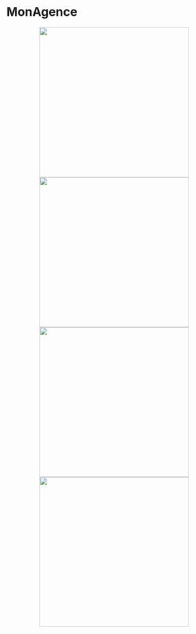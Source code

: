 # MonAgence

<p align="center">
  <img src="https://github.com/Yazid98/KotlinMessenger/blob/master/6.PNG" width="350">
  <img src="https://github.com/Yazid98/KotlinMessenger/blob/master/7.PNG" width="350">
  <img src="https://github.com/Yazid98/KotlinMessenger/blob/master/8.PNG" width="350">
  <img src="https://github.com/Yazid98/KotlinMessenger/blob/master/9.PNG" width="350">
</p>
